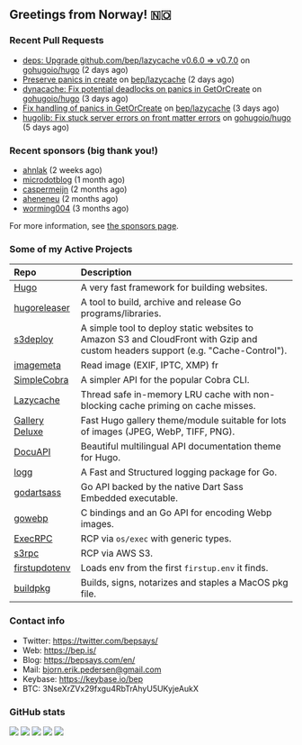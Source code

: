 ## Greetings from Norway! 🇳🇴

### Recent Pull Requests

- [deps: Upgrade github.com/bep/lazycache v0.6.0 =&gt; v0.7.0](https://github.com/gohugoio/hugo/pull/12989) on [gohugoio/hugo](https://github.com/gohugoio/hugo) (2 days ago)
- [Preserve panics in  create](https://github.com/bep/lazycache/pull/11) on [bep/lazycache](https://github.com/bep/lazycache) (2 days ago)
- [dynacache: Fix potential deadlocks on panics in GetOrCreate](https://github.com/gohugoio/hugo/pull/12987) on [gohugoio/hugo](https://github.com/gohugoio/hugo) (3 days ago)
- [Fix handling of panics in GetOrCreate](https://github.com/bep/lazycache/pull/10) on [bep/lazycache](https://github.com/bep/lazycache) (3 days ago)
- [hugolib: Fix stuck server errors on front matter errors](https://github.com/gohugoio/hugo/pull/12981) on [gohugoio/hugo](https://github.com/gohugoio/hugo) (5 days ago)

### Recent sponsors (big thank you!)

- [ahnlak](https://github.com/ahnlak) (2 weeks ago)
- [microdotblog](https://github.com/microdotblog) (1 month ago)
- [caspermeijn](https://github.com/caspermeijn) (2 months ago)
- [aheneneu](https://github.com/aheneneu) (2 months ago)
- [worming004](https://github.com/worming004) (3 months ago)

For more information, see [the sponsors page](https://github.com/sponsors/bep/).

### Some of my Active Projects

| Repo  | Description |
| :---------------------------------------- | :------------------------------------------- |
| [Hugo](https://github.com/gohugoio/hugo)|A very fast framework for building websites. |
| [hugoreleaser](https://github.com/gohugoio/hugoreleaser)| A tool to build, archive and release Go programs/libraries.  |
| [s3deploy](https://github.com/bep/s3deploy)| A simple tool to deploy static websites to Amazon S3 and CloudFront with Gzip and custom headers support (e.g. "Cache-Control").|
| [imagemeta](https://github.com/bep/imagemeta)| Read image (EXIF, IPTC, XMP) fr|
| [SimpleCobra](https://github.com/bep/simplecobra)|A simpler API for the popular Cobra CLI.|
| [Lazycache](https://github.com/bep/lazycache)| Thread safe in-memory LRU cache with non-blocking cache priming on cache misses.  |
| [Gallery Deluxe](https://github.com/bep/gallerydeluxe)|Fast Hugo gallery theme/module suitable for lots of images (JPEG, WebP, TIFF, PNG).|
| [DocuAPI](https://github.com/bep/docuapi)| Beautiful multilingual API documentation theme for Hugo.  |
| [logg](https://github.com/bep/logg)| A Fast and Structured logging package for Go.  |
| [godartsass](https://github.com/bep/godartsass)| Go API backed by the native Dart Sass Embedded executable. |
| [gowebp](https://github.com/bep/gowebp)|C bindings and an Go API for encoding Webp images. |
| [ExecRPC](https://github.com/bep/execrpc)|RCP via `os/exec` with generic types.  |
| [s3rpc](https://github.com/bep/s3rpc)|RCP via AWS S3.|
| [firstupdotenv](https://github.com/bep/firstupdotenv)|Loads env from the first `firstup.env` it finds. |
| [buildpkg](https://github.com/bep/buildpkg)| Builds, signs, notarizes and staples a MacOS pkg file. |

### Contact info
- Twitter: https://twitter.com/bepsays/
- Web: https://bep.is/
- Blog: https://bepsays.com/en/
- Mail: bjorn.erik.pedersen@gmail.com
- Keybase: https://keybase.io/bep
- BTC: 3NseXrZVx29fxgu4RbTrAhyU5UKyjeAukX


### GitHub stats

![](https://github-profile-summary-cards.vercel.app/api/cards/profile-details?username=bep&theme=github)
![](https://github-profile-summary-cards.vercel.app/api/cards/repos-per-language?username=bep&theme=github)
![](https://github-profile-summary-cards.vercel.app/api/cards/most-commit-language?username=bep&theme=github)
![](https://github-profile-summary-cards.vercel.app/api/cards/stats?username=bep&theme=github)
![](https://github-profile-summary-cards.vercel.app/api/cards/productive-time?username=bep&theme=github)

